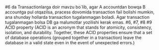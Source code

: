 #6 da Transactionlarga doir mavzu bo`lib, agar A accountdan bowqa B accountga pul otqazilsa, pracess dovomida transaction fail bolishi mumkin, ana shunday hollarda transaction tugalanmagan boladi.
Agar transaction tugalanmagan bolsa DB ga malumotlar yozilishi kerak emas. #6, #7, #8 #9 ACID property (ACID is an acronym that stands for atomicity, consistency, isolation, and durability. Together, these ACID properties ensure that a set of database operations (grouped together in a transaction) leave the database in a valid state even in the event of unexpected errors.)